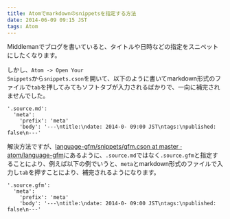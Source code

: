 ```yaml
---
title: Atomでmarkdownのsnippetsを指定する方法
date: 2014-06-09 09:15 JST
tags: Atom
---
```


Middlemanでブログを書いていると、タイトルや日時などの指定をスニペットにしたくなります。

しかし、<code>Atom -> Open Your Snippets</code>から<code>snippets.cson</code>を開いて、以下のように書いてmarkdown形式のファイルで<code>tab</code>を押してみてもソフトタブが入力されるばかりで、一向に補完されませんでした。

```
'.source.md':
  'meta':
    'prefix': 'meta'
    'body': '---\ntitle:\ndate: 2014-0- 09:00 JST\ntags:\npublished: false\n---'
```

解決方法ですが、[language-gfm/snippets/gfm.cson at master · atom/language-gfm](https://github.com/atom/language-gfm/blob/master/snippets/gfm.cson)にあるように、<code>.source.md</code>ではなく<code>.source.gfm</code>と指定することにより、例えば以下の例でいうと、<code>meta</code>とmarkdown形式のファイルで入力し<code>tab</code>を押すことにより、補完されるようになります。

```
'.source.gfm':
  'meta':
    'prefix': 'meta'
    'body': '---\ntitle:\ndate: 2014-0- 09:00 JST\ntags:\npublished: false\n---'
```
